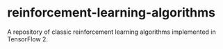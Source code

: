 # reinforcement-learning-algorithms
A repository of classic reinforcement learning algorithms implemented in TensorFlow 2.

